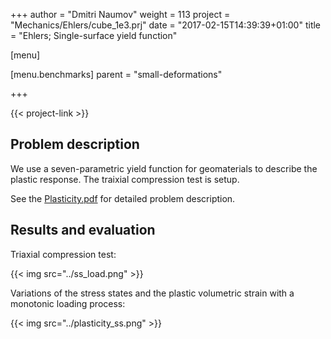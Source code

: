 +++
author = "Dmitri Naumov"
weight = 113
project = "Mechanics/Ehlers/cube_1e3.prj"
date = "2017-02-15T14:39:39+01:00"
title = "Ehlers; Single-surface yield function"

[menu]

  [menu.benchmarks]
    parent = "small-deformations"

+++

{{< project-link >}}

## Problem description

We use a seven-parametric yield function for geomaterials to describe the plastic response. The traixial compression test is setup.

See the [Plasticity.pdf](https://docs.opengeosys.org/assets/files/Plasticity.pdf) for detailed problem description.

## Results and evaluation

Triaxial compression test:

{{< img src="../ss_load.png" >}}

Variations of the stress states and the plastic volumetric strain with a monotonic loading process:

{{< img src="../plasticity_ss.png" >}}
